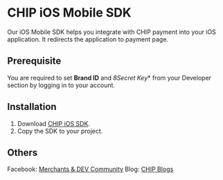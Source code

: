 # CHIP iOS Mobile SDK
Our iOS Mobile SDK helps you integrate with CHIP payment into your iOS application. It redirects the application to payment page.

## Prerequisite
You are required to set **Brand ID** and *8Secret Key** from your Developer section by logging in to your account.

## Installation
1. Download [CHIP iOS SDK](https://github.com/CHIPAsia/chip-ios-sdk/releases).
2. Copy the SDK to your project.

## Others
Facebook: [Merchants & DEV Community](https://www.facebook.com/groups/3210496372558088)
Blog: [CHIP Blogs](https://blog.chip-in.asia/)
